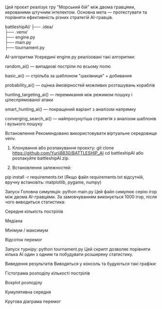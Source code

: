 
Цей проєкт реалізує гру "Морський бій" між двома гравцями, керованими штучним інтелектом. Основна мета — протестувати та порівняти ефективність різних стратегій AI-гравців.


battleshipAI/
├── .idea/                  
├── .venv/                 
├── engine.py               
├── main.py                  
├── tournament.py           
        
AI-алгоритми
Усередині engine.py реалізовані такі алгоритми:

random_ai() — випадкові постріли по всьому полю

basic_ai() — стрільба за шаблоном "шахівниця" + добивання

probability_ai() — оцінка ймовірностей можливих розташувань кораблів

hunting_targeting_ai() — перемикання між режимом пошуку і цілеспрямованої атаки

smart_hunting_ai() — покращений варіант з аналізом напрямку

converging_search_ai() — найпросунутіша стратегія з аналізом шаблонів і вузького пошуку

Встановлення
 Рекомендовано використовувати віртуальне середовище venv.

1. Клонування або розпакування проєкту:
git clone https://github.com/Yurii8830/BATTLESHIP_AI
cd battleshipAI
або розпакуйте battleshipAI.zip.

2. Встановлення залежностей:

pip install -r requirements.txt
(Якщо файл requirements.txt відсутній, вручну встановіть: matplotlib, pygame, numpy)

Запуск
Головна симуляція:
python main.py
Цей файл симулює серію ігор між двома AI-гравцями. За замовчуванням виконується 1000 ігор, після чого виводиться статистика:

Середня кількість пострілів

Медіана

Мінімум / максимум

Відсоток перемог

Запуск турніру:
python tournament.py
Цей скрипт дозволяє порівняти кілька AI один з одним та побудувати розширену статистику.

Виведення результатів
Виводяться у консоль та будуються такі графіки:

Гістограма розподілу кількості пострілів

Boxplot розподілу

Кумулятивна середня

Кругова діаграма перемог



